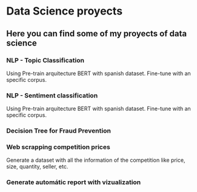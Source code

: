 # Data Science proyects

## Here you can find some of my proyects of data science

### NLP -  Topic Classification
Using Pre-train arquitecture BERT with spanish dataset. Fine-tune with an specific corpus.

### NLP - Sentiment classification 
Using Pre-train arquitecture BERT with spanish dataset. Fine-tune with an specific corpus.

### Decision Tree for Fraud Prevention


### Web scrapping competition prices
Generate a dataset with all the information of the competition like price, size, quantity, seller, etc.

### Generate automátic report with vizualization
